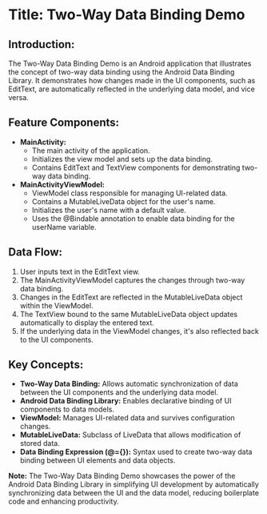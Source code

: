 <h1>Title: Two-Way Data Binding Demo</h1>

<h2>Introduction:</h2>
<p>The Two-Way Data Binding Demo is an Android application that illustrates the concept of two-way data binding using the Android Data Binding Library. It demonstrates how changes made in the UI components, such as EditText, are automatically reflected in the underlying data model, and vice versa.</p>

<h2>Feature Components:</h2>
<ul>
  <li><strong>MainActivity:</strong>
    <ul>
      <li>The main activity of the application.</li>
      <li>Initializes the view model and sets up the data binding.</li>
      <li>Contains EditText and TextView components for demonstrating two-way data binding.</li>
    </ul>
  </li>
  <li><strong>MainActivityViewModel:</strong>
    <ul>
      <li>ViewModel class responsible for managing UI-related data.</li>
      <li>Contains a MutableLiveData object for the user's name.</li>
      <li>Initializes the user's name with a default value.</li>
      <li>Uses the @Bindable annotation to enable data binding for the userName variable.</li>
    </ul>
  </li>
</ul>

<h2>Data Flow:</h2>
<ol>
  <li>User inputs text in the EditText view.</li>
  <li>The MainActivityViewModel captures the changes through two-way data binding.</li>
  <li>Changes in the EditText are reflected in the MutableLiveData object within the ViewModel.</li>
  <li>The TextView bound to the same MutableLiveData object updates automatically to display the entered text.</li>
  <li>If the underlying data in the ViewModel changes, it's also reflected back to the UI components.</li>
</ol>

<h2>Key Concepts:</h2>
<ul>
  <li><strong>Two-Way Data Binding:</strong> Allows automatic synchronization of data between the UI components and the underlying data model.</li>
  <li><strong>Android Data Binding Library:</strong> Enables declarative binding of UI components to data models.</li>
  <li><strong>ViewModel:</strong> Manages UI-related data and survives configuration changes.</li>
  <li><strong>MutableLiveData:</strong> Subclass of LiveData that allows modification of stored data.</li>
  <li><strong>Data Binding Expression (@={}):</strong> Syntax used to create two-way data binding between UI elements and data objects.</li>
</ul>

<p><strong>Note:</strong> The Two-Way Data Binding Demo showcases the power of the Android Data Binding Library in simplifying UI development by automatically synchronizing data between the UI and the data model, reducing boilerplate code and enhancing productivity.</p>

